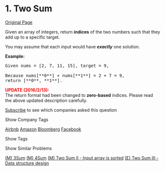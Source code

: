 # 1. Two Sum

[Original Page](https://leetcode.com/problems/two-sum/)

Given an array of integers, return **indices** of the two numbers such that they add up to a specific target.

You may assume that each input would have **_exactly_** one solution.

**Example:**  

<pre>Given nums = [2, 7, 11, 15], target = 9,

Because nums[**0**] + nums[**1**] = 2 + 7 = 9,
return [**0**, **1**].
</pre>

**<font color="red">UPDATE (2016/2/13):</font>**  
The return format had been changed to **zero-based** indices. Please read the above updated description carefully.

<div>

[Subscribe](/subscribe/) to see which companies asked this question

</div>

<div>

<div id="company_tags" class="btn btn-xs btn-warning">Show Company Tags</div>

<span class="hidebutton">[Airbnb](/company/airbnb/) [Amazon](/company/amazon/) [Bloomberg](/company/bloomberg/) [Facebook](/company/facebook/)</span></div>

<div>

<div id="tags" class="btn btn-xs btn-warning">Show Tags</div>

<span class="hidebutton" style="display: none;">[Array](/tag/array/) [Hash Table](/tag/hash-table/)</span></div>

<div>

<div id="similar" class="btn btn-xs btn-warning">Show Similar Problems</div>

<span class="hidebutton">[(M) 3Sum](/problems/3sum/) [(M) 4Sum](/problems/4sum/) [(M) Two Sum II - Input array is sorted](/problems/two-sum-ii-input-array-is-sorted/) [(E) Two Sum III - Data structure design](/problems/two-sum-iii-data-structure-design/)</span></div>